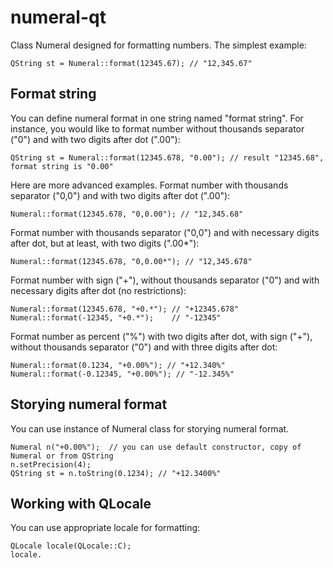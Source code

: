 numeral-qt
==========

Class Numeral designed for formatting numbers. The simplest example:
```
QString st = Numeral::format(12345.67); // "12,345.67"
```

## Format string

You can define numeral format in one string named "format string". For instance, you would like to format number without thousands separator ("0") and with two digits after dot (".00"):
```
QString st = Numeral::format(12345.678, "0.00"); // result "12345.68", format string is "0.00"
```

Here are more advanced examples. Format number with thousands separator ("0,0") and with two digits after dot (".00"):
```
Numeral::format(12345.678, "0,0.00"); // "12,345.68"
```
Format number with thousands separator ("0,0") and with necessary digits after dot, but at least, with two digits (".00*"):
```
Numeral::format(12345.678, "0,0.00*"); // "12,345.678"
```
Format number with sign ("+"), without thousands separator ("0") and with necessary digits after dot (no restrictions):
```
Numeral::format(12345.678, "+0.*"); // "+12345.678"
Numeral::format(-12345, "+0.*");    // "-12345"
```
Format number as percent ("%") with two digits after dot, with sign ("+"), without thousands separator ("0") and with three digits after dot:
```
Numeral::format(0.1234, "+0.00%"); // "+12.340%"
Numeral::format(-0.12345, "+0.00%"); // "-12.345%"
```

## Storying numeral format
You can use instance of Numeral class for storying numeral format.
```
Numeral n("+0.00%");  // you can use default constructor, copy of Numeral or from QString
n.setPrecision(4);
QString st = n.toString(0.1234); // "+12.3400%"
```

## Working with QLocale
You can use appropriate locale for formatting:
```
QLocale locale(QLocale::C);
locale.
```
